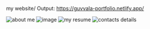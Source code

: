my website/ Output: https://guvvala-portfolio.netlify.app/


![about me](https://github.com/user-attachments/assets/7bd13582-a29b-4c47-85cd-e0bbc21e9d88)
![image](https://github.com/user-attachments/assets/b259d149-f278-4fad-88af-c0472c99b8ca)
![my resume](https://github.com/user-attachments/assets/8385e09f-4532-4e3e-b94b-4984215c0d37)
![contacts details](https://github.com/user-attachments/assets/c9071401-234d-4f0d-8713-925f9aa963d2)
